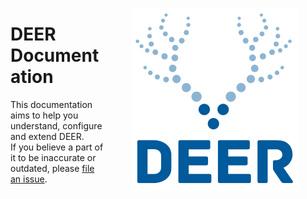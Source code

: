 <img src="./deer_logo.svg" style="float:right; margin:1em 3em 2em"/>

# DEER Documentation 

This documentation aims to help you understand, configure and extend DEER.  
If you believe a part of it to be inaccurate or outdated, please
[file an issue](https://github.com/dice-group/deer/issues/new).  

